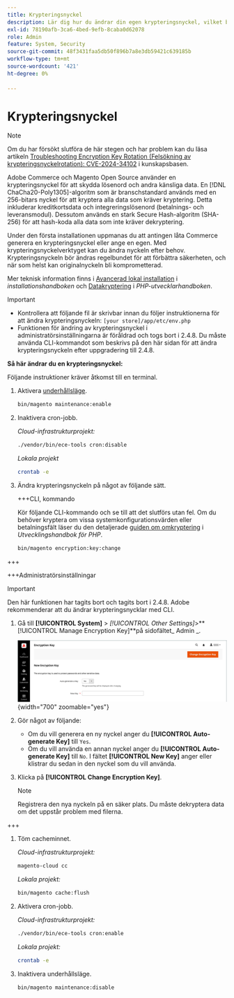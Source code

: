 ```yaml
---
title: Krypteringsnyckel
description: Lär dig hur du ändrar din egen krypteringsnyckel, vilket bör göras regelbundet för att förbättra säkerheten.
exl-id: 78190afb-3ca6-4bed-9efb-8caba0d62078
role: Admin
feature: System, Security
source-git-commit: 48f3431faa5db50f896b7a8e3db59421c639185b
workflow-type: tm+mt
source-wordcount: '421'
ht-degree: 0%

---
```


# Krypteringsnyckel

>[!NOTE]
>
>Om du har försökt slutföra de här stegen och har problem kan du läsa artikeln [Troubleshooting Encryption Key Rotation (Felsökning av krypteringsnyckelrotation): CVE-2024-34102](https://experienceleague.adobe.com/en/docs/commerce-knowledge-base/kb/troubleshooting/known-issues-patches-attached/troubleshooting-encryption-key-rotation-cve-2024-34102) i kunskapsbasen.

Adobe Commerce och Magento Open Source använder en krypteringsnyckel för att skydda lösenord och andra känsliga data. En [!DNL ChaCha20-Poly1305]-algoritm som är branschstandard används med en 256-bitars nyckel för att kryptera alla data som kräver kryptering. Detta inkluderar kreditkortsdata och integreringslösenord (betalnings- och leveransmodul). Dessutom används en stark Secure Hash-algoritm (SHA-256) för att hash-koda alla data som inte kräver dekryptering.

Under den första installationen uppmanas du att antingen låta Commerce generera en krypteringsnyckel eller ange en egen. Med krypteringsnyckelverktyget kan du ändra nyckeln efter behov. Krypteringsnyckeln bör ändras regelbundet för att förbättra säkerheten, och när som helst kan originalnyckeln bli komprometterad.

Mer teknisk information finns i [Avancerad lokal installation](https://experienceleague.adobe.com/docs/commerce-operations/installation-guide/advanced.html) i _installationshandboken_ och [Datakryptering](https://developer.adobe.com/commerce/php/development/security/data-encryption/) i _PHP-utvecklarhandboken_.

>[!IMPORTANT]
>
>- Kontrollera att följande fil är skrivbar innan du följer instruktionerna för att ändra krypteringsnyckeln: `[your store]/app/etc/env.php`
>- Funktionen för ändring av krypteringsnyckel i administratörsinställningarna är föråldrad och togs bort i 2.4.8. Du måste använda CLI-kommandot som beskrivs på den här sidan för att ändra krypteringsnyckeln efter uppgradering till 2.4.8.

**Så här ändrar du en krypteringsnyckel:**

Följande instruktioner kräver åtkomst till en terminal.

1. Aktivera [underhållsläge](https://experienceleague.adobe.com/en/docs/commerce-operations/configuration-guide/setup/application-modes#maintenance-mode).

   ```bash
   bin/magento maintenance:enable
   ```

1. Inaktivera cron-jobb.

   _Cloud-infrastrukturprojekt:_

   ```bash
   ./vendor/bin/ece-tools cron:disable
   ```

   _Lokala projekt_

   ```bash
   crontab -e
   ```

1. Ändra krypteringsnyckeln på något av följande sätt.

   +++CLI, kommando

   Kör följande CLI-kommando och se till att det slutförs utan fel. Om du behöver kryptera om vissa systemkonfigurationsvärden eller betalningsfält läser du den detaljerade [guiden om omkryptering](https://developer.adobe.com/commerce/php/development/security/data-encryption/) i _Utvecklingshandbok för PHP_.

   ```bash
   bin/magento encryption:key:change
   ```

+++

   +++Administratörsinställningar

   >[!IMPORTANT]
   >
   >Den här funktionen har tagits bort och tagits bort i 2.4.8. Adobe rekommenderar att du ändrar krypteringsnycklar med CLI.

   1. Gå till **[!UICONTROL System]** > _[!UICONTROL Other Settings]_>**[!UICONTROL Manage Encryption Key]**på sidofältet_ Admin _.

      ![Systemkrypteringsnyckel](./assets/encryption-key.png){width="700" zoomable="yes"}

   1. Gör något av följande:

      - Om du vill generera en ny nyckel anger du **[!UICONTROL Auto-generate Key]** till `Yes`.
      - Om du vill använda en annan nyckel anger du **[!UICONTROL Auto-generate Key]** till `No`. I fältet **[!UICONTROL New Key]** anger eller klistrar du sedan in den nyckel som du vill använda.

   1. Klicka på **[!UICONTROL Change Encryption Key]**.

      >[!NOTE]
      >
      >Registrera den nya nyckeln på en säker plats. Du måste dekryptera data om det uppstår problem med filerna.

+++

1. Töm cacheminnet.

   _Cloud-infrastrukturprojekt:_

   ```bash
   magento-cloud cc
   ```

   _Lokala projekt:_

   ```bash
   bin/magento cache:flush
   ```

1. Aktivera cron-jobb.

   _Cloud-infrastrukturprojekt:_

   ```bash
   ./vendor/bin/ece-tools cron:enable
   ```

   _Lokala projekt:_

   ```bash
   crontab -e
   ```

1. Inaktivera underhållsläge.

   ```bash
   bin/magento maintenance:disable
   ```
